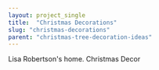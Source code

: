 ```yaml
---
layout: project_single
title:  "Christmas Decorations"
slug: "christmas-decorations"
parent: "christmas-tree-decoration-ideas"
---
```

Lisa Robertson's home. Christmas Decor
